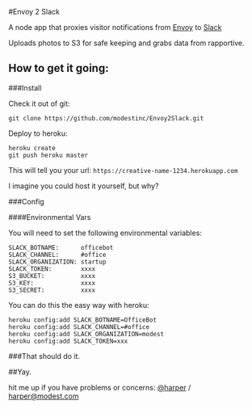 #Envoy 2 Slack

A node app that proxies visitor notifications from [Envoy](https://signwithenvoy.com) to [Slack](http://slack.com)

Uploads photos to S3 for safe keeping and grabs data from rapportive. 

## How to get it going:

###Install

Check it out of git:

	git clone https://github.com/modestinc/Envoy2Slack.git

Deploy to heroku:

	heroku create
	git push heroku master

This will tell you your url: `https://creative-name-1234.herokuapp.com`

I imagine you could host it yourself, but why?

###Config

####Environmental Vars

You will need to set the following environmental variables:

	SLACK_BOTNAME:      officebot
	SLACK_CHANNEL:      #office
	SLACK_ORGANIZATION: startup
	SLACK_TOKEN:        xxxx
	S3_BUCKET:          xxxx
	S3_KEY:             xxxx
	S3_SECRET:          xxxx

You can do this the easy way with heroku:

	heroku config:add SLACK_BOTNAME=OfficeBot
	heroku config:add SLACK_CHANNEL=#office
	heroku config:add SLACK_ORGANIZATION=modest
	heroku config:add SLACK_TOKEN=xxx


###That should do it.


##Yay.

hit me up if you have problems or concerns: [@harper](http://twitter.com/harper) / [harper@modest.com](mailto:harper@modest.com)
